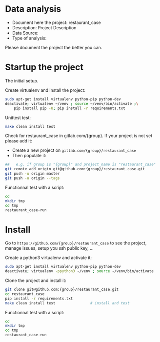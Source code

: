 # Data analysis
- Document here the project: restaurant_case
- Description: Project Description
- Data Source:
- Type of analysis:

Please document the project the better you can.

# Startup the project

The initial setup.

Create virtualenv and install the project:
```bash
sudo apt-get install virtualenv python-pip python-dev
deactivate; virtualenv ~/venv ; source ~/venv/bin/activate ;\
    pip install pip -U; pip install -r requirements.txt
```

Unittest test:
```bash
make clean install test
```

Check for restaurant_case in gitlab.com/{group}.
If your project is not set please add it:

- Create a new project on `gitlab.com/{group}/restaurant_case`
- Then populate it:

```bash
##   e.g. if group is "{group}" and project_name is "restaurant_case"
git remote add origin git@github.com:{group}/restaurant_case.git
git push -u origin master
git push -u origin --tags
```

Functionnal test with a script:

```bash
cd
mkdir tmp
cd tmp
restaurant_case-run
```

# Install

Go to `https://github.com/{group}/restaurant_case` to see the project, manage issues,
setup you ssh public key, ...

Create a python3 virtualenv and activate it:

```bash
sudo apt-get install virtualenv python-pip python-dev
deactivate; virtualenv -ppython3 ~/venv ; source ~/venv/bin/activate
```

Clone the project and install it:

```bash
git clone git@github.com:{group}/restaurant_case.git
cd restaurant_case
pip install -r requirements.txt
make clean install test                # install and test
```
Functionnal test with a script:

```bash
cd
mkdir tmp
cd tmp
restaurant_case-run
```
